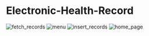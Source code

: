 # Electronic-Health-Record
![fetch_records](https://github.com/deep1020/Electronic-Health-Record/assets/114463998/27b2c168-c16f-4b4e-84ac-11ed7a9d0c73)
![menu](https://github.com/deep1020/Electronic-Health-Record/assets/114463998/b43979aa-94a8-44ac-a832-6a54993d5fa3)
![insert_records](https://github.com/deep1020/Electronic-Health-Record/assets/114463998/f3d8df1c-bc13-41c5-b0da-064093d2f479)
![home_page](https://github.com/deep1020/Electronic-Health-Record/assets/114463998/53b2c790-c319-4565-8d9a-d09a073eabc7)
